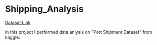 # Shipping_Analysis

[Dataset Link](https://www.kaggle.com/datasets/mikoajfish99/port-of-los-angeles)

In this project I performed data anlysis on "Port Shipment Dataset" from kaggle.
